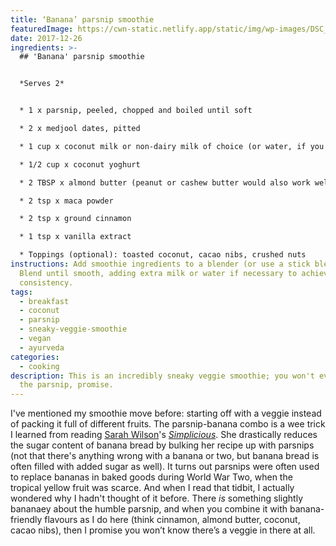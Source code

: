 ```yaml
---
title: ‘Banana’ parsnip smoothie
featuredImage: https://cwn-static.netlify.app/static/img/wp-images/DSC_0211-3_2.jpg
date: 2017-12-26
ingredients: >-
  ## 'Banana' parsnip smoothie


  *Serves 2*


  * 1 x parsnip, peeled, chopped and boiled until soft

  * 2 x medjool dates, pitted

  * 1 cup x coconut milk or non-dairy milk of choice (or water, if you've got nothing else)

  * 1/2 cup x coconut yoghurt

  * 2 TBSP x almond butter (peanut or cashew butter would also work well)

  * 2 tsp x maca powder

  * 2 tsp x ground cinnamon

  * 1 tsp x vanilla extract

  * Toppings (optional): toasted coconut, cacao nibs, crushed nuts
instructions: Add smoothie ingredients to a blender (or use a stick blender).
  Blend until smooth, adding extra milk or water if necessary to achieve desired
  consistency.
tags:
  - breakfast
  - coconut
  - parsnip
  - sneaky-veggie-smoothie
  - vegan
  - ayurveda
categories:
  - cooking
description: This is an incredibly sneaky veggie smoothie; you won't even taste
  the parsnip, promise.
---
```

I've mentioned my smoothie move before: starting off with a veggie instead of packing it full of different fruits. The parsnip-banana combo is a wee trick I learned from reading [Sarah Wilson](http://www.sarahwilson.com/)'s *[Simplicious](http://store.iquitsugar.com/simplicious-print/?utm_source=sw-website&utm_medium=content-text&utm_content=SWsite-books-simplicious&utm_campaign=SW)*. She drastically reduces the sugar content of banana bread by bulking her recipe up with parsnips (not that there's anything wrong with a banana or two, but banana bread is often filled with added sugar as well). It turns out parsnips were often used to replace bananas in baked goods during World War Two, when the tropical yellow fruit was scarce. And when I read that tidbit, I actually wondered why I hadn't thought of it before. There *is* something slightly bananaey about the humble parsnip, and when you combine it with banana-friendly flavours as I do here (think cinnamon, almond butter, coconut, cacao nibs), then I promise you won’t know there’s a veggie in there at all.
